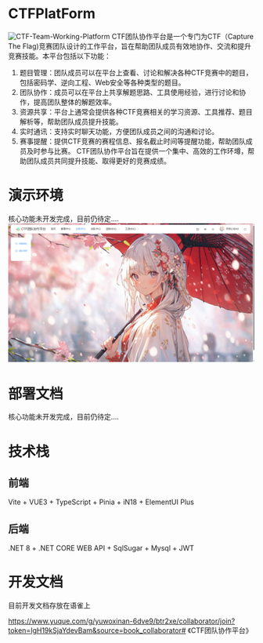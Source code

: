 # CTFPlatForm
![CTF-Team-Working-Platform](https://repository-images.githubusercontent.com/820962977/ae468a73-bfec-4f39-bd90-7de448bb5cbe)
CTF团队协作平台是一个专门为CTF（Capture The Flag)竞赛团队设计的工作平台，旨在帮助团队成员有效地协作、交流和提升竞赛技能。本平台包括以下功能：

1. 题目管理：团队成员可以在平台上查看、讨论和解决各种CTF竞赛中的题目，包括密码学、逆向工程、Web安全等各种类型的题目。
2. 团队协作：成员可以在平台上共享解题思路、工具使用经验，进行讨论和协作，提高团队整体的解题效率。
3. 资源共享：平台上通常会提供各种CTF竞赛相关的学习资源、工具推荐、题目解析等，帮助团队成员提升技能。
4. 实时通讯：支持实时聊天功能，方便团队成员之间的沟通和讨论。
5. 赛事提醒：提供CTF竞赛的赛程信息、报名截止时间等提醒功能，帮助团队成员及时参与比赛。
    CTF团队协作平台旨在提供一个集中、高效的工作环墫，帮助团队成员共同提升技能、取得更好的竞赛成绩。



# 演示环境

核心功能未开发完成，目前仍待定....
![CTF-Team-Working-Platform](https://github.com/yuwoxinanA3/CTFPlatForm/blob/develop/README/image-20250922143545065.png)


#  部署文档

核心功能未开发完成，目前仍待定....



# 技术栈
## 前端
Vite + VUE3 + TypeScript + Pinia + iN18 + ElementUI Plus

## 后端
.NET 8 + .NET CORE WEB API + SqlSugar + Mysql + JWT



# 开发文档

目前开发文档存放在语雀上

https://www.yuque.com/g/yuwoxinan-6dve9/btr2xe/collaborator/join?token=IgH19kSjaYdevBam&source=book_collaborator# 《CTF团队协作平台》

